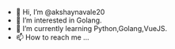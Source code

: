 - 👋 Hi, I’m @akshaynavale20
- 👀 I’m interested in Golang.
- 🌱 I’m currently learning Python,Golang,VueJS.
- 📫 How to reach me ...

<!---
akshaynavale20/akshaynavale20 is a ✨ special ✨ repository because its `README.md` (this file) appears on your GitHub profile.
You can click the Preview link to take a look at your changes.
--->
